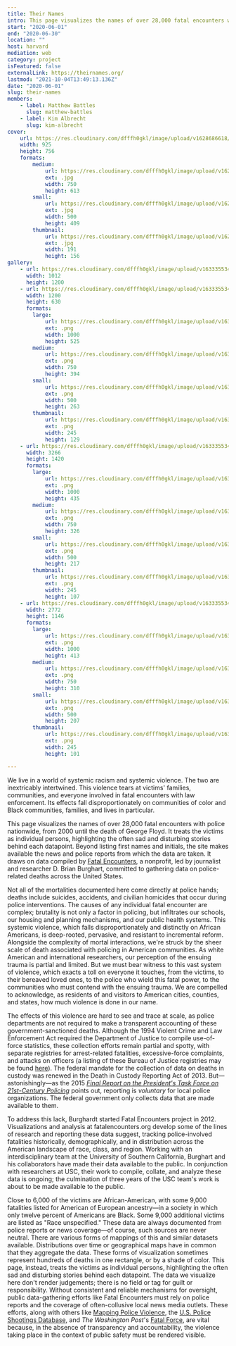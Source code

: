 ```yaml
---
title: Their Names
intro: This page visualizes the names of over 28,000 fatal encounters with police nationwide, from 2000 until the death of George Floyd. It treats the victims as individual persons, highlighting the often sad and disturbing stories behind each datapoint. Beyond listing first names and initials, the site makes available the news and police reports from which the data are taken. It draws on data compiled by Fatal Encounters, a nonprofit, led by journalist and researcher D. Brian Burghart, committed to gathering data on police-related deaths across the United States.
start: "2020-06-01"
end: "2020-06-30"
location: ""
host: harvard
mediation: web
category: project
isFeatured: false
externalLink: https://theirnames.org/
lastmod: "2021-10-04T13:49:13.136Z"
date: "2020-06-01"
slug: their-names
members:
    - label: Matthew Battles
      slug: matthew-battles
    - label: Kim Albrecht
      slug: kim-albrecht
cover:
    url: https://res.cloudinary.com/dfffh0gkl/image/upload/v1628686618/their_names_fcc869a829.jpg
    width: 925
    height: 756
    formats:
        medium:
            url: https://res.cloudinary.com/dfffh0gkl/image/upload/v1628686619/medium_their_names_fcc869a829.jpg
            ext: .jpg
            width: 750
            height: 613
        small:
            url: https://res.cloudinary.com/dfffh0gkl/image/upload/v1628686619/small_their_names_fcc869a829.jpg
            ext: .jpg
            width: 500
            height: 409
        thumbnail:
            url: https://res.cloudinary.com/dfffh0gkl/image/upload/v1628686618/thumbnail_their_names_fcc869a829.jpg
            ext: .jpg
            width: 191
            height: 156
gallery:
    - url: https://res.cloudinary.com/dfffh0gkl/image/upload/v1633355345/Their_Names_Police_Violence_Visualization_Kim_Albrecht_Animation_458c013b8d.gif
      width: 1012
      height: 1200
    - url: https://res.cloudinary.com/dfffh0gkl/image/upload/v1633355345/Their_Names_Police_Violence_Visualization_Kim_Albrecht_min_aae3bbeea5.png
      width: 1200
      height: 630
      formats:
        large:
            url: https://res.cloudinary.com/dfffh0gkl/image/upload/v1633355346/large_Their_Names_Police_Violence_Visualization_Kim_Albrecht_min_aae3bbeea5.png
            ext: .png
            width: 1000
            height: 525
        medium:
            url: https://res.cloudinary.com/dfffh0gkl/image/upload/v1633355346/medium_Their_Names_Police_Violence_Visualization_Kim_Albrecht_min_aae3bbeea5.png
            ext: .png
            width: 750
            height: 394
        small:
            url: https://res.cloudinary.com/dfffh0gkl/image/upload/v1633355347/small_Their_Names_Police_Violence_Visualization_Kim_Albrecht_min_aae3bbeea5.png
            ext: .png
            width: 500
            height: 263
        thumbnail:
            url: https://res.cloudinary.com/dfffh0gkl/image/upload/v1633355345/thumbnail_Their_Names_Police_Violence_Visualization_Kim_Albrecht_min_aae3bbeea5.png
            ext: .png
            width: 245
            height: 129
    - url: https://res.cloudinary.com/dfffh0gkl/image/upload/v1633355344/Their_Names_Police_Violence_Visualization_Kim_Albrecht_Abstract_dfc62d561b.png
      width: 3266
      height: 1420
      formats:
        large:
            url: https://res.cloudinary.com/dfffh0gkl/image/upload/v1633355346/large_Their_Names_Police_Violence_Visualization_Kim_Albrecht_Abstract_dfc62d561b.png
            ext: .png
            width: 1000
            height: 435
        medium:
            url: https://res.cloudinary.com/dfffh0gkl/image/upload/v1633355346/medium_Their_Names_Police_Violence_Visualization_Kim_Albrecht_Abstract_dfc62d561b.png
            ext: .png
            width: 750
            height: 326
        small:
            url: https://res.cloudinary.com/dfffh0gkl/image/upload/v1633355347/small_Their_Names_Police_Violence_Visualization_Kim_Albrecht_Abstract_dfc62d561b.png
            ext: .png
            width: 500
            height: 217
        thumbnail:
            url: https://res.cloudinary.com/dfffh0gkl/image/upload/v1633355345/thumbnail_Their_Names_Police_Violence_Visualization_Kim_Albrecht_Abstract_dfc62d561b.png
            ext: .png
            width: 245
            height: 107
    - url: https://res.cloudinary.com/dfffh0gkl/image/upload/v1633355345/Their_Names_Police_Violence_Visualization_Kim_Albrecht_9e1e469469.png
      width: 2772
      height: 1146
      formats:
        large:
            url: https://res.cloudinary.com/dfffh0gkl/image/upload/v1633355347/large_Their_Names_Police_Violence_Visualization_Kim_Albrecht_9e1e469469.png
            ext: .png
            width: 1000
            height: 413
        medium:
            url: https://res.cloudinary.com/dfffh0gkl/image/upload/v1633355348/medium_Their_Names_Police_Violence_Visualization_Kim_Albrecht_9e1e469469.png
            ext: .png
            width: 750
            height: 310
        small:
            url: https://res.cloudinary.com/dfffh0gkl/image/upload/v1633355348/small_Their_Names_Police_Violence_Visualization_Kim_Albrecht_9e1e469469.png
            ext: .png
            width: 500
            height: 207
        thumbnail:
            url: https://res.cloudinary.com/dfffh0gkl/image/upload/v1633355346/thumbnail_Their_Names_Police_Violence_Visualization_Kim_Albrecht_9e1e469469.png
            ext: .png
            width: 245
            height: 101

---
```

We live in a world of systemic racism and systemic violence. The two are inextricably intertwined. This violence tears at victims' families, communities, and everyone involved in fatal encounters with law enforcement. Its effects fall disproportionately on communities of color and Black communities, families, and lives in particular. 

This page visualizes the names of over 28,000 fatal encounters with police nationwide, from 2000 until the death of George Floyd. It treats the victims as individual persons, highlighting the often sad and disturbing stories behind each datapoint. Beyond listing first names and initials, the site makes available the news and police reports from which the data are taken. It draws on data compiled by [Fatal Encounters](https://fatalencounters.org/), a nonprofit, led by journalist and researcher D. Brian Burghart, committed to gathering data on police-related deaths across the United States.

Not all of the mortalities documented here come directly at police hands; deaths include suicides, accidents, and civilian homicides that occur during police interventions. The causes of any individual fatal encounter are complex; brutality is not only a factor in policing, but infiltrates our schools, our housing and planning mechanisms, and our public health systems. This systemic violence, which falls disproportionately and distinctly on African Americans, is deep-rooted, pervasive, and resistant to incremental reform.
Alongside the complexity of mortal interactions, we're struck by the sheer scale of death associated with policing in American communities. As white American and international researchers, our perception of the ensuing trauma is partial and limited. But we must bear witness to this vast system of violence, which exacts a toll on everyone it touches, from the victims, to their bereaved loved ones, to the police who wield this fatal power, to the communities who must contend with the ensuing trauma. We are compelled to acknowledge, as residents of and visitors to American cities, counties, and states, how much violence is done in our name.

The effects of this violence are hard to see and trace at scale, as police departments are not required to make a transparent accounting of these government-sanctioned deaths. Although the 1994 Violent Crime and Law Enforcement Act required the Department of Justice to compile use-of-force statistics, these collection efforts remain partial and spotty, with separate registries for arrest-related fatalities, excessive-force complaints, and attacks on officers (a listing of these Bureau of Justice registries may be found [here](https://www.bjs.gov/index.cfm?ty=tp&tid=84)). The federal mandate for the collection of data on deaths in custody was renewed in the Death in Custody Reporting Act of 2013. But—astonishingly—as the 2015 [*Final Report on the President's Task Force on 21st-Century Policing*](https://cops.usdoj.gov/pdf/taskforce/TaskForce_FinalReport.pdf) points out, reporting is *voluntary* for local police organizations. The federal government only collects data that are made available to them. 

To address this lack, Burghardt started Fatal Encounters project in 2012. Visualizations and analysis at fatalencounters.org develop some of the lines of research and reporting these data suggest, tracking police-involved fatalities historically, demographically, and in distribution across the American landscape of race, class, and region. Working with an interdisciplinary team at the University of Southern California, Burghart and his collaborators have made their data available to the public. In conjunction with researchers at USC, their work to compile, collate, and analyze these data is ongoing; the culmination of three years of the USC team's work is about to be made available to the public.

Close to 6,000 of the victims are African-American, with some 9,000 fatalities listed for American of European ancestry—in a society in which only twelve percent of Americans are Black. Some 9,000 additional victims are listed as "Race unspecified." These data are always documented from police reports or news coverage—of course, such sources are never neutral.
There are various forms of mappings of this and similar datasets available. Distributions over time or geographical maps have in common that they aggregate the data. These forms of visualization sometimes represent hundreds of deaths in one rectangle, or by a shade of color. This page, instead, treats the victims as individual persons, highlighting the often sad and disturbing stories behind each datapoint.
The data we visualize here don't render judgements; there is no field or tag for guilt or responsibility. Without consistent and reliable mechanisms for oversight, public data-gathering efforts like Fatal Encounters must rely on police reports and the coverage of often-collusive local news media outlets. These efforts, along with others like [Mapping Police Violence](https://mappingpoliceviolence.org/), the [U.S. Police Shootings Database](https://docs.google.com/spreadsheets/d/1cEGQ3eAFKpFBVq1k2mZIy5mBPxC6nBTJHzuSWtZQSVw/edit#gid=1144428085), and *The Washington Post*'s [Fatal Force](https://www.washingtonpost.com/graphics/investigations/police-shootings-database/), are vital because, in the absence of transparency and accountability, the violence taking place in the context of public safety must be rendered visible.